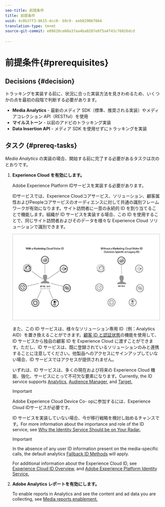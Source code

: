 ```yaml
---
seo-title: 前提条件
title: 前提条件
uuid: 4c0b37f3-8615-4cc0- b9c9- eeb029067064
translation-type: tm+mt
source-git-commit: e89620ce60a37aa4ba0207e8f5a4f43c76026dcd

---
```



# 前提条件{#prerequisites}

## Decisions {#decision}

トラッキングを実装する前に、状況に合った実装方法を見きわめるため、いくつかの点を最初の段階で判断する必要があります。

* **Media Analytics** - 最新のメディア SDK（標準、推奨される実装）やメディアコレクション API（RESTful）を使用
* **マイルストーン** - 以前のアドビのトラッキング実装
* **Data Insertion API** - メディア SDK を使用せずにトラッキングを実装

## タスク {#prereq-tasks}

*Media Analytics* の実装の場合、開始する前に完了する必要があるタスクは次のとおりです。

1. **Experience Cloud を有効にします。**

   Adobe Experience Platform IDサービスを実装する必要があります。

   IDサービスでは、Experience Cloudコアサービス、ソリューション、顧客属性およびPeopleコアサービスのオーディエンスに対して共通の識別フレームワークが有効になります。サイト訪問者に一意の永続的 ID を割り当てることで機能します。組織が ID サービスを実装する場合、この ID を使用することで、同じサイト訪問者およびそのデータを様々な Experience Cloud ソリューションで識別できます。

   ![](assets/mc_id_service_graphic.png)

   また、この ID サービスは、様々なソリューション専用 ID（例：Analytics AID）を置き換えることができます。[顧客 ID と認証状態](https://marketing.adobe.com/resources/help/en_US/mcvid/mcvid-authenticated-state.html)の機能を使用して、ID サービスから独自の顧客 ID を Experience Cloud に渡すことができます。ただし、ID サービスは、既に登録されているソリューションのみと連携することに注意してください。他製品へのアクセスにサインアップしていない場合、ID サービスではアクセスが提供されません。

   いずれは、ID サービスは、多くの現在および将来の Experience Cloud 機能、強化、サービスにとって不可欠な要素になります。Currently, the ID service supports [Analytics,](https://www.adobe.com/marketing-cloud/web-analytics.html) [Audience Manager,](https://www.adobe.com/marketing-cloud/data-management-platform.html) and [Target.](https://www.adobe.com/marketing-cloud/testing-targeting.html)

   >[!IMPORTANT]
   >
   >Adobe Experience Cloud Device Co- opに参加するには、Experience Cloud IDサービスが必要です。

   ID サービスを実装していない場合、今が移行戦略を検討し始めるチャンスです。For more information about the importance and role of the ID service, see [Why the Identity Service Should be on Your Radar.](https://blogs.adobe.com/digitalmarketing/analytics/why-new-adobe-marketing-cloud-id-service-should-be-on-your-radar/)

   >[!IMPORTANT]
   >
   >In the absence of any user ID information present on the media-specific calls, the default analytics [Fallback ID Methods](https://docs-author.corp.adobe.com/content/help/en/analytics/implementation/javascript-implementation/unique-visitors/visid-fallback.html) will apply.

   For additional information about the Experience Cloud ID, see [Experience Cloud ID Overview,](https://marketing.adobe.com/resources/help/en_US/mcvid/mcvid-overview.html) and [Adobe Experience Platform Identity Service.](https://marketing.adobe.com/resources/help/en_US/mcvid/)

1. **Adobe Analytics レポートを有効にします。**

   To enable reports in Analytics and see the content and ad data you are collecting, see [Media reports enablement.](/help/media-reports/media-reports-enable.md)

